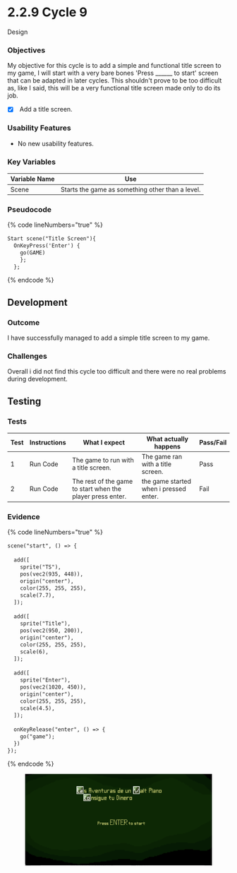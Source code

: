 # 2.2.9 Cycle 9

Design

### Objectives

My objective for this cycle is to add a simple and functional title screen to my game, I will start with a very bare bones 'Press \_\_\_\_\_\_ to start' screen that can be adapted in later cycles. This shouldn't prove to be too difficult as, like I said, this will be a very functional title screen made only to do its job.

* [x] &#x20;Add a title screen.

### Usability Features

* No new usability features.

### Key Variables

| Variable Name | Use                                               |
| ------------- | ------------------------------------------------- |
| Scene         |  Starts the game as something other than a level. |

### Pseudocode

{% code lineNumbers="true" %}
```
Start scene("Title Screen"){
  OnKeyPress('Enter') {
    go(GAME)
    };
  };
```
{% endcode %}

## Development

### Outcome

I have successfully managed to add a simple title screen to my game.

### Challenges

Overall i did not find this cycle too difficult and there were no real problems during development.

## Testing



### Tests

| Test | Instructions | What I expect                                              | What actually happens                  | Pass/Fail |
| ---- | ------------ | ---------------------------------------------------------- | -------------------------------------- | --------- |
| 1    | Run Code     | The game to run with a title screen.                       | The game ran with a title screen.      | Pass      |
| 2    | Run Code     | The rest of the game to start when the player press enter. | the game started when i pressed enter. | Fail      |

### Evidence

{% code lineNumbers="true" %}
```
scene("start", () => {
  
  add([
    sprite("TS"),
    pos(vec2(935, 448)),
    origin("center"),
    color(255, 255, 255),
    scale(7.7),
  ]);

  add([
    sprite("Title"),
    pos(vec2(950, 200)),
    origin("center"),
    color(255, 255, 255),
    scale(6),
  ]);

  add([
    sprite("Enter"),
    pos(vec2(1020, 450)),
    origin("center"),
    color(255, 255, 255),
    scale(4.5),
  ]);

  onKeyRelease("enter", () => {
    go("game");
  })
});
```
{% endcode %}

<figure><img src="../.gitbook/assets/Screenshot 2022-12-15 at 22.45.04.png" alt=""><figcaption></figcaption></figure>
